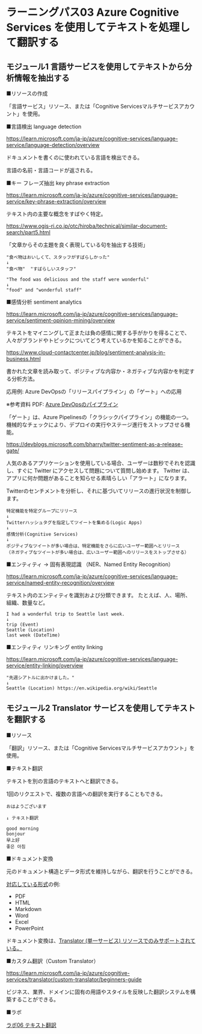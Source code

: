 # ラーニングパス03 Azure Cognitive Services を使用してテキストを処理して翻訳する

## モジュール1 言語サービスを使用してテキストから分析情報を抽出する

■リソースの作成

「言語サービス」リソース、または「Cognitive Servicesマルチサービスアカウント」を使用。

■言語検出 language detection

https://learn.microsoft.com/ja-jp/azure/cognitive-services/language-service/language-detection/overview

ドキュメントを書くのに使われている言語を検出できる。

言語の名前・言語コードが返される。

■キー フレーズ抽出 key phrase extraction

https://learn.microsoft.com/ja-jp/azure/cognitive-services/language-service/key-phrase-extraction/overview

テキスト内の主要な概念をすばやく特定。

https://www.ogis-ri.co.jp/otc/hiroba/technical/similar-document-search/part5.html

「文章からその主題を良く表現している句を抽出する技術」

```
"食べ物はおいしくて、スタッフがすばらしかった"
↓
"食べ物"  "すばらしいスタッフ"
```

```
"The food was delicious and the staff were wonderful"
↓
"food" and "wonderful staff"
```

■感情分析 sentiment analytics

https://learn.microsoft.com/ja-jp/azure/cognitive-services/language-service/sentiment-opinion-mining/overview

テキストをマイニングして正または負の感情に関する手がかりを得ることで、人々がブランドやトピックについてどう考えているかを知ることができる。

https://www.cloud-contactcenter.jp/blog/sentiment-analysis-in-business.html

書かれた文章を読み取って、ポジティブな内容か・ネガティブな内容かを判定する分析方法。

応用例: Azure DevOpsの「リリースパイプライン」の「ゲート」への応用

※参考資料 PDF: [Azure DevOpsのパイプライン](https://github.com/hiryamada/notes/blob/89854cb35720fd60c60df1ce09c3eab635ce8381/AZ-400/pdf/Azure%20Pipelines%20%E8%A3%9C%E8%B6%B3.pdf)

「ゲート」は、Azure Pipelinesの「クラシックパイプライン」の機能の一つ。機械的なチェックにより、デプロイの実行やステージ進行をストップさせる機能。

https://devblogs.microsoft.com/bharry/twitter-sentiment-as-a-release-gate/

人気のあるアプリケーションを使用している場合、ユーザーは数秒でそれを認識し、すぐに Twitter にアクセスして問題について質問し始めます。 Twitter は、アプリに何か問題があることを知らせる素晴らしい「アラート」になります。

Twitterのセンチメントを分析し、それに基づいてリリースの進行状況を制御します。

```
特定機能を特定グループにリリース
↓
Twitterハッシュタグを指定してツイートを集める(Logic Apps)
↓
感情分析(Cognitive Services)
↓
ポジティブなツイートが多い場合は、特定機能をさらに広いユーザー範囲へとリリース
（ネガティブなツイートが多い場合は、広いユーザー範囲へのリリースをストップさせる）
```

■エンティティ → 固有表現認識 （NER、Named Entity Recognition）

https://learn.microsoft.com/ja-jp/azure/cognitive-services/language-service/named-entity-recognition/overview

テキスト内のエンティティを識別および分類できます。 たとえば、人、場所、組織、数量など。

```
I had a wonderful trip to Seattle last week.
↓
trip (Event)
Seattle (Location)
last week (DateTime)
```

■エンティティ リンキング entity linking

https://learn.microsoft.com/ja-jp/azure/cognitive-services/language-service/entity-linking/overview

```
"先週シアトルに出かけました。"
↓
Seattle (Location) https://en.wikipedia.org/wiki/Seattle
```

## モジュール2 Translator サービスを使用してテキストを翻訳する

■リソース

「翻訳」リソース、または「Cognitive Servicesマルチサービスアカウント」を使用。

■テキスト翻訳

テキストを別の言語のテキストへと翻訳できる。

1回のリクエストで、複数の言語への翻訳を実行することもできる。

```
おはようございます

↓ テキスト翻訳

good morning
bonjour
早上好
좋은 아침
```

■ドキュメント変換

元のドキュメント構造とデータ形式を維持しながら、翻訳を行うことができる。

[対応している形式](https://learn.microsoft.com/ja-jp/azure/cognitive-services/translator/document-translation/overview#supported-document-formats)の例:

- PDF
- HTML
- Markdown
- Word
- Excel
- PowerPoint

ドキュメント変換は、[Translator (単一サービス) リソースでのみサポートされている。](https://learn.microsoft.com/ja-jp/azure/cognitive-services/translator/document-translation/quickstarts/get-started-with-rest-api?pivots=programming-language-csharp#prerequisites)

■カスタム翻訳（Custom Translator）

https://learn.microsoft.com/ja-jp/azure/cognitive-services/translator/custom-translator/beginners-guide

ビジネス、業界、ドメインに固有の用語やスタイルを反映した翻訳システムを構築することができる。

■ラボ

[ラボ06 テキスト翻訳](lab06.md)
